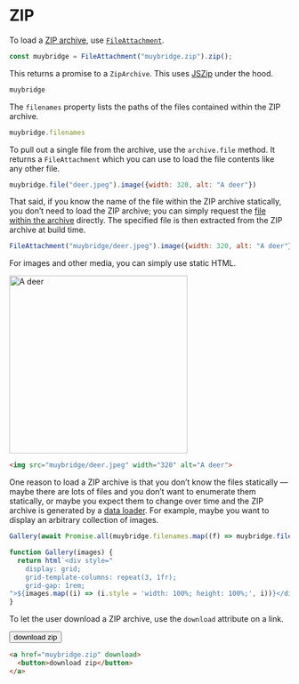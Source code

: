# ZIP

To load a [ZIP archive](<https://en.wikipedia.org/wiki/ZIP_(file_format)>), use [`FileAttachment`](../javascript/files).

```js echo
const muybridge = FileAttachment("muybridge.zip").zip();
```

This returns a promise to a `ZipArchive`. This uses [JSZip](https://stuk.github.io/jszip/) under the hood.

```js echo
muybridge
```

The `filenames` property lists the paths of the files contained within the ZIP archive.

```js echo
muybridge.filenames
```

To pull out a single file from the archive, use the `archive.file` method. It returns a `FileAttachment` which you can use to load the file contents like any other file.

```js echo
muybridge.file("deer.jpeg").image({width: 320, alt: "A deer"})
```

That said, if you know the name of the file within the ZIP archive statically, you don’t need to load the ZIP archive; you can simply request the [file within the archive](../routing#archives) directly. The specified file is then extracted from the ZIP archive at build time.

```js echo
FileAttachment("muybridge/deer.jpeg").image({width: 320, alt: "A deer"})
```

For images and other media, you can simply use static HTML.

<img src="muybridge/deer.jpeg" width="320" alt="A deer">

```html run=false
<img src="muybridge/deer.jpeg" width="320" alt="A deer">
```

One reason to load a ZIP archive is that you don’t know the files statically — maybe there are lots of files and you don’t want to enumerate them statically, or maybe you expect them to change over time and the ZIP archive is generated by a [data loader](../loaders). For example, maybe you want to display an arbitrary collection of images.

```js echo
Gallery(await Promise.all(muybridge.filenames.map((f) => muybridge.file(f).image())))
```

```js echo
function Gallery(images) {
  return html`<div style="
    display: grid;
    grid-template-columns: repeat(3, 1fr);
    grid-gap: 1rem;
">${images.map((i) => (i.style = 'width: 100%; height: 100%;', i))}</div>`;
}
```

To let the user download a ZIP archive, use the `download` attribute on a link.

<a href="muybridge.zip" download>
  <button>download zip</button>
</a>

```html run=false
<a href="muybridge.zip" download>
  <button>download zip</button>
</a>
```
